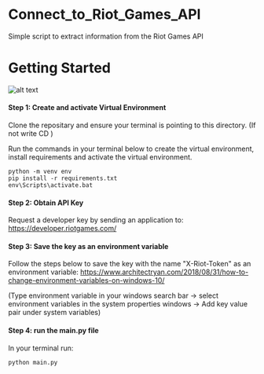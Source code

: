 # Connect_to_Riot_Games_API
Simple script to extract information from the Riot Games API

# Getting Started
![alt text](https://github.com/VirajVaitha123/Connect_to_Riot_Games_API/Images/main/riotlogo.png?raw=true)

#### Step 1: Create and activate Virtual Environment
Clone the repositary and ensure your terminal is pointing to this directory. (If not write CD <filepath-to-repo>)
 
Run the commands in your terminal below to create the virtual environment, install requirements and activate the virtual environment.

```
python -m venv env
pip install -r requirements.txt
env\Scripts\activate.bat
```

#### Step 2: Obtain API Key
Request a developer key by sending an application to:
https://developer.riotgames.com/


#### Step 3: Save the key as an environment variable
Follow the steps below to save the key with the name "X-Riot-Token" as an environment variable:
https://www.architectryan.com/2018/08/31/how-to-change-environment-variables-on-windows-10/

(Type environment variable in your windows search bar -> select environment variables in the system properties windows -> Add key value pair under system variables)

#### Step 4: run the main.py file
In your terminal run:

```
python main.py 
```
